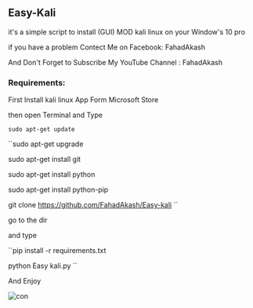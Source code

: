 ## Easy-Kali

it's a simple script to install (GUI) MOD kali linux on your Window's 10 pro

if you have a problem Contect Me on Facebook: FahadAkash

And Don't Forget to Subscribe My YouTube Channel : FahadAkash

### Requirements:

First Install kali linux App Form Microsoft Store

then open Terminal and Type

``sudo apt-get update``

``sudo apt-get upgrade 

sudo apt-get install git

sudo apt-get install python

sudo apt-get install python-pip

git clone https://github.com/FahadAkash/Easy-kali ``

go to the dir

and type 

``pip install -r requirements.txt

python Easy kali.py ``

And Enjoy 

![con](https://en.bloggif.com/tmp/59438dc696b6d8c766bf9000c4e0b82d/text.gif?1526313656)



